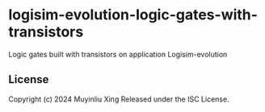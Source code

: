 # logisim-evolution-logic-gates-with-transistors

Logic gates built with transistors on application Logisim-evolution

## License

Copyright (c) 2024 Muyinliu Xing
Released under the ISC License.
